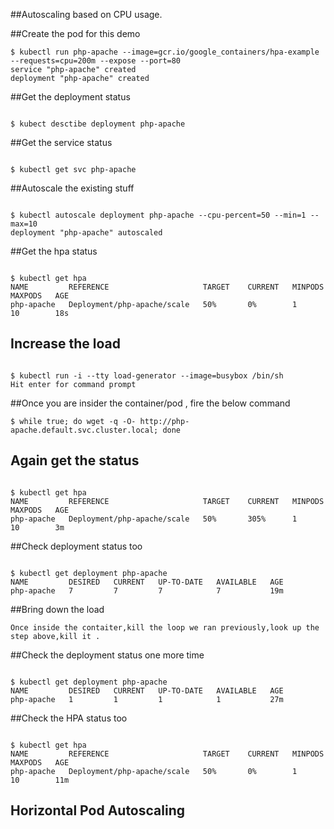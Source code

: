 ##Autoscaling based on CPU usage.

##Create the pod for this demo

```
$ kubectl run php-apache --image=gcr.io/google_containers/hpa-example --requests=cpu=200m --expose --port=80
service "php-apache" created
deployment "php-apache" created

```

##Get the deployment status

```

$ kubect desctibe deployment php-apache

```

##Get the service status 

```

$ kubectl get svc php-apache

```

##Autoscale the existing stuff

```

$ kubectl autoscale deployment php-apache --cpu-percent=50 --min=1 --max=10
deployment "php-apache" autoscaled

```

##Get the hpa status

```

$ kubectl get hpa
NAME         REFERENCE                     TARGET    CURRENT   MINPODS   MAXPODS   AGE
php-apache   Deployment/php-apache/scale   50%       0%        1         10        18s

```

## Increase the load

```

$ kubectl run -i --tty load-generator --image=busybox /bin/sh
Hit enter for command prompt

```

##Once you are insider the container/pod , fire the below command
```
$ while true; do wget -q -O- http://php-apache.default.svc.cluster.local; done

```

## Again get the status

```

$ kubectl get hpa
NAME         REFERENCE                     TARGET    CURRENT   MINPODS   MAXPODS   AGE
php-apache   Deployment/php-apache/scale   50%       305%      1         10        3m

```

##Check deployment status too

```

$ kubectl get deployment php-apache
NAME         DESIRED   CURRENT   UP-TO-DATE   AVAILABLE   AGE
php-apache   7         7         7            7           19m

```

##Bring down the load

``` 
Once inside the contaiter,kill the loop we ran previously,look up the step above,kill it .

```

##Check the deployment status one more time 

```

$ kubectl get deployment php-apache
NAME         DESIRED   CURRENT   UP-TO-DATE   AVAILABLE   AGE
php-apache   1         1         1            1           27m

```

##Check the HPA status too

```

$ kubectl get hpa
NAME         REFERENCE                     TARGET    CURRENT   MINPODS   MAXPODS   AGE
php-apache   Deployment/php-apache/scale   50%       0%        1         10        11m

```


## Horizontal Pod Autoscaling


